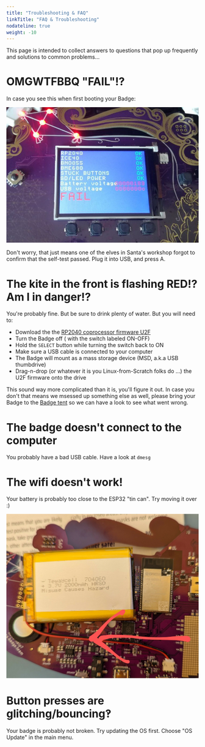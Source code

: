 ```yaml
---
title: "Troubleshooting & FAQ"
linkTitle: "FAQ & Troubleshooting"
nodateline: true
weight: -10
---
```


This page is intended to collect answers to questions that pop up frequently and
solutions to common problems...

# OMGWTFBBQ "FAIL"!?

In case you see this when first booting your Badge:

![OMG, Fail!?](bootfailure.jpg)

Don't worry, that just means one of the elves in Santa's workshop forgot to
confirm that the self-test passed. Plug it into USB, and press A.


# The kite in the front is flashing RED!? Am I in danger!?

You're probably fine. But be sure to drink plenty of water.
But you will need to:

- Download the the [RP2040 coprocessor firmware U2F](https://github.com/badgeteam/ota/blob/master/mch2022-rp2040/mch2022.uf2)
- Turn the Badge off ( with the switch labeled ON-OFF)
- Hold the `SELECT` button while turning the switch back to ON
- Make sure a USB cable is connected to your computer
- The Badge will mount as a mass storage device (MSD, a.k.a USB thumbdrive)
- Drag-n-drop (or whatever it is you Linux-from-Scratch folks do ...) the U2F firmware onto the drive

This sound way more complicated than it is, you'll figure it out. In case you don't that means we msessed up something else as well, please bring your Badge to the [Badge tent](https://map.mch2022.org/#map=20/5.5274/52.2839/0) so we can have a look to see what went wrong.

# The badge doesn't connect to the computer

You probably have a bad USB cable. Have a look at `dmesg`

# The wifi doesn't work!

Your battery is probably too close to the ESP32 "tin can". Try moving it over :)

![Move battery in this direction](battery.jpg)

# Button presses are glitching/bouncing‽

Your badge is probably not broken. Try updating the OS first. Choose "OS
Update" in the main menu.
